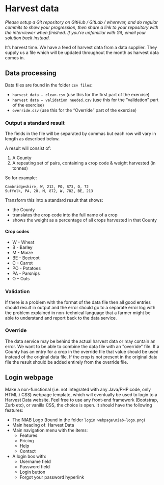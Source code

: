 # Harvest data

_Please setup a Git repository on GitHub / GitLab / wherever, and do regular commits to show your progression, then share a link to your repository with the interviewer when finished. If you're unfamiliar with Git, email your solution back instead._

It’s harvest time. We have a feed of harvest data from a data supplier. They supply us a file which will be updated throughout the month as harvest data comes in.

## Data processing

Data files are found in the folder `csv files`:

- `harvest data – clean.csv` (use this for the first part of the exercise)
- `harvest data – validation needed.csv` (use this for the “validation” part of the exercise)
- `override.csv` (use this for the “Override” part of the exercise)

### Output a standard result

The fields in the file will be separated by commas but each row will vary in length as described below.

A result will consist of:

1. A County
1. A repeating set of pairs, containing a crop code & weight harvested (in tonnes)

So for example:

```
Cambridgeshire, W, 212, PO, 873, O, 72
Suffolk, PA, 28, M, 872, W, 782, BE, 213
```

Transform this into a standard result that shows:

- the County
- translates the crop code into the full name of a crop
- shows the weight as a percentage of all crops harvested in that County 


#### Crop codes

- W - Wheat
- B - Barley
- M - Maize
- BE - Beetroot
- C - Carrot
- PO - Potatoes
- PA - Parsnips
- O – Oats

### Validation

If there is a problem with the format of the data file then all good entries should result in output and the error should go to a separate error log with the problem explained in non-technical language that a farmer might be able to understand and report back to the data service.

### Override

The data service may be behind the actual harvest data or may contain an error. We want to be able to combine the data file with an "override" file. If a County has an entry for a crop in the override file that value should be used instead of the original data file.
If the crop is not present in the original data file the result should be added entirely from the override file.

## Login webpage

Make a non-functional (i.e. not integrated with any Java/PHP code, only HTML / CSS) webpage template, which will eventually be used to login to a Harvest Data website. Feel free to use any front-end framework (Bootstrap, Zurb etc), or vanilla CSS, the choice is open.
It should have the following features:

- The NIAB Logo (found in the folder `login webpage\niab-logo.png`)
- Main heading of: Harvest Data
- Main navigation menu with the items:
  - Features
  - Pricing
  - Help
  - Contact
- A login box with:
  - Username field
  - Password field
  - Login button
  - Forgot your password hyperlink
